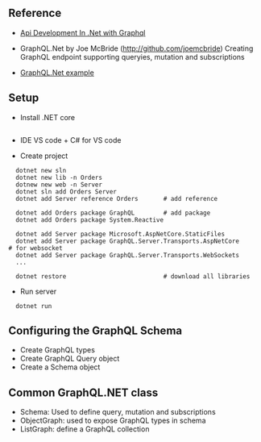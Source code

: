 ## Reference
- [Api Development In .Net with Graphql](https://www.linkedin.com/learning/api-development-in-dot-net-with-graphql/using-exercise-files)

- GraphQL.Net by Joe McBride (http://github.com/joemcbride)
  Creating GraphQL endpoint supporting queryies, mutation and subscriptions

- [GraphQL.Net example](https://github.com/graphql-dotnet/example-orders)

## Setup
- Install .NET core
```
```
- IDE
  VS code + C# for VS code

- Create project
```
  dotnet new sln
  dotnet new lib -n Orders
  dotnew new web -n Server
  dotnet sln add Orders Server
  dotnet add Server reference Orders       # add reference
  
  dotnet add Orders package GraphQL        # add package
  dotnet add Orders package System.Reactive

  dotnet add Server package Microsoft.AspNetCore.StaticFiles
  dotnet add Server package GraphQL.Server.Transports.AspNetCore      # for websocket
  dotnet add Server package GraphQL.Server.Transports.WebSockets
  ...

  dotnet restore                           # download all libraries
```
- Run server
```
  dotnet run
```

## Configuring the GraphQL Schema
- Create GraphQL types
- Create GraphQL Query object
- Create a Schema object 


## Common GraphQL.NET class
- Schema: Used to define query, mutation and subscriptions
- ObjectGraph<T>: used to expose GraphQL types in schema
- ListGraph<T>: define a GraphQL collection


##